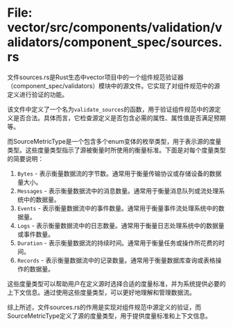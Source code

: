 # File: vector/src/components/validation/validators/component_spec/sources.rs

文件sources.rs是Rust生态中vector项目中的一个组件规范验证器（component_spec/validators）模块中的源文件。它实现了对组件规范中的源定义进行验证的功能。

该文件中定义了一个名为`validate_sources`的函数，用于验证组件规范中的源定义是否合法。具体而言，它检查源定义是否包含必需的属性、属性值是否满足预期等。

而SourceMetricType是一个包含多个enum变体的枚举类型，用于表示源的度量类型。这些度量类型指示了源被衡量时所使用的衡量标准。下面是对每个度量类型的简要说明：

1. `Bytes` - 表示衡量数据流的字节数。通常用于衡量传输协议或存储设备的数据量大小。
2. `Messages` - 表示衡量数据流中的消息数量。通常用于衡量消息队列或流处理系统中的数据量。
3. `Events` - 表示衡量数据流中的事件数量。通常用于衡量事件流处理系统中的数据量。
4. `Logs` - 表示衡量数据流中的日志数量。通常用于衡量日志处理系统中的数据量或事件数量。
5. `Duration` - 表示衡量数据流的持续时间。通常用于衡量任务或操作所花费的时间。
6. `Records` - 表示衡量数据流中的记录数量。通常用于衡量数据库查询或表格操作的数据量。

这些度量类型可以帮助用户在定义源时选择合适的度量标准，并为系统提供必要的上下文信息。通过使用这些度量类型，可以更好地理解和管理数据流。

综上所述，文件sources.rs的作用是实现对组件规范中源定义的验证，而SourceMetricType定义了源的度量类型，用于提供度量标准和上下文信息。

